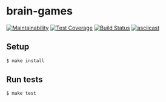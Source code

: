 

# brain-games

[![Maintainability](https://api.codeclimate.com/v1/badges/a99a88d28ad37a79dbf6/maintainability)](https://codeclimate.com/github/codeclimate/codeclimate/maintainability)
[![Test Coverage](https://api.codeclimate.com/v1/badges/a99a88d28ad37a79dbf6/test_coverage)](https://codeclimate.com/github/codeclimate/codeclimate/test_coverage)
[![Build Status](https://travis-ci.org/AntoneZe/frontend-project-lvl1.svg?branch=master)](https://travis-ci.org/AntoneZe/frontend-project-lvl1)
[![asciicast](https://asciinema.org/a/pmLf9fMsRiJFV3f9oVF0QmsHu.svg)](https://asciinema.org/a/pmLf9fMsRiJFV3f9oVF0QmsHu)

## Setup

```sh
$ make install
```

## Run tests

```sh
$ make test
```
